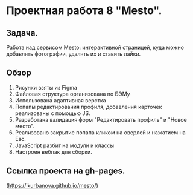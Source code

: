 # Проектная работа 8 "Mesto". 
## Задача.

Работа над сервисом Mesto: интерактивной страницей, куда можно добавлять фотографии, удалять их и ставить лайки. 

## Обзор 
1. Рисунки взяты из Figma
2. Файловая структура организована по БЭМу 
3. Использована адаптивная верстка
4. Попапы редактирования профиля, добавления карточек реализованы с помощью JS.  
5. Разработана валидация форм "Редактировать профиль" и "Новое место".
6. Реализовано закрытие попапа кликом на оверлей и нажатием на Esc.
7. JavaScript разбит на модули и классы
8. Настроен вебпак для сборки.

## Ссылка проекта на gh-pages.
(https://ikurbanova.github.io/mesto/)



